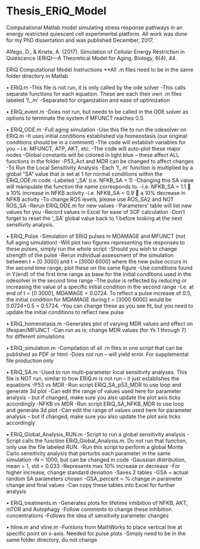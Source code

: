 # Thesis_ERiQ_Model
Computational Matlab model simulating stress response pathways in an energy restricted quiescent cell experimental platform. All work was done for my PhD dissertation and was published December, 2017.

Alfego, D., & Kriete, A. (2017). Simulation of Cellular Energy Restriction in Quiescence (ERiQ)—A Theoretical Model for Aging. Biology, 6(4), 44.

ERiQ Computational Model Instructions
**All .m files need to be in the same folder directory in Matlab

•	ERiQ.m
-This file is not run, it is only called by the ode solver
-This calls separate functions for each equation. These are each their own .m files labeled ‘f_.m’
    -Separated for organization and ease of optimization

•	ERiQ_event.m
  -Does not run, but needs to be called in the ODE solver as options to terminate the system if MFUNCT reaches 0.5.

•	ERiQ_ODE.m
  -Full aging simulation
  -Use this file to run the odesolver on ERiQ.m
    -It uses initial conditions established via homeostasis (our original conditions should be in a comment)
    -The code will establish variables for you – i.e. MFUNCT, ATP, AKT, etc.
    -The code will auto-plot these major nodes
  -Global constants will be colored in light blue – these affect ALL functions in the folder
    -P53_Act and MDR can be changed to affect changes
    -To Run the Local Sensitivity Analysis
      -Each ‘f_.m’ function is multiplied by a global “SA” value that is set at 1 for normal conditions within the ERiQ_ODE.m code
        -Labeled ‘_SA’ (i.e. NFKB_SA = 1)
      -Changing this SA value will manipulate the function the name corresponds to.
        -i.e. NFKB_SA = 1.1  a 10% increase in NFKB activity
        -i.e. NFKB_SA = 0.9  a 10% decrease in NFKB activity
      -To change ROS levels, please use ROS_SA2 and NOT ROS_SA
      -Rerun ERiQ_ODE.m for new values
        -‘Parameters’ table will list new values for you
        -Record values in Excel for ease of SOF calculation
        -Don’t forget to reset the ‘_SA’ global value back to 1 before looking at the next sensitivity analysis.

•	ERiQ_Pulse
  -Simulation of ERiQ pulses in MDAMAGE and MFUNCT (not full aging simulation)
  -Will plot two figures representing the responses to these pulses, simply run the whole script
  -Should you wish to change strength of the pulse
    -Rerun individual assessment of the simulation between t = [0 3000] and t = [3000 6000] where the new pulse occurs in the second time range; plot these on the same figure
      -Use conditions found in Y(end) of the first time range as base for the initial conditions used in the odesolver in the second time range
      -The pulse is reflected by reducing or increasing the value of a specific initial condition in the second range
        -I.e. at end of t = [0 3000], MDAMAGE = 0.0724. To reflect a pulse increase of 0.5, the initial condition for MDAMAGE during t = [3000 6000] would be 0.0724+0.5 = 0.5724.
        -You can change these as you see fit, but you need to update the initial conditions to reflect new pulse

•	ERiQ_homeostasis.m
  -Generates plot of varying MDR values and effect on lifespan/MFUNCT
  -Can run as is; change MDR values (for Ys 1 through 7) for different simulations

•	ERiQ_simulation.m
  -Compilation of all .m files in one script that can be published as PDF or html
  -Does not run – will yield error. For supplemental file production only

•	ERiQ_SA.m
  -Used to run multi-parameter local sensitivity analyses. This file is NOT run, similar to how ERiQ.m is not run – it just establishes the equations
  -P53 vs MDR
    -Run script ERiQ_SA_p53_MDR to use loop and generate 3d plot
      -Can edit the range of values used here for parameter analysis – but if changed, make sure you also update the plot axis ticks accordingly
  -NFKB vs MDR
    -Run script ERiQ_SA_NFKB_MDR to use loop and generate 3d plot
      -Can edit the range of values used here for parameter analysis – but if changed, make sure you also update the plot axis ticks accordingly

•	ERiQ_Global_Analysis_RUN.m
  -Script to run a global sensitivity analysis
  -Script calls the function ERiQ_Global_Analysis.m. Do not run that function, only use the file labeled RUN.
  -Run this script to perform a global Monte Carlo sensitivity analysis that perturbs each parameter in the same simulation
    -N = 1000, but can be changed in code
    -Gaussian distribution, mean = 1, std = 0.033
      -Represents max 10% increase or decrease
      -For higher increase, change standard deviation
  -Saves 2 tables
    -GSA = actual random SA parameters chosen
    -GSA_percent = % change in parameter change and final values
    -Can copy these tables into Excel for further analysis

•	ERiQ_treatments.m
  -Generates plots for lifetime inhibition of NFKB, AKT, mTOR and Autophagy
  -Follow comments to change these inhibition concentrations
    -Follows the idea of sensitivity parameter changes

•	hline.m and vline.m
  -Funtions from MathWorks to place vertical line at specific point on x-axis. Needed for pulse plots
  -Simply need to be in the same folder directory, do not change
